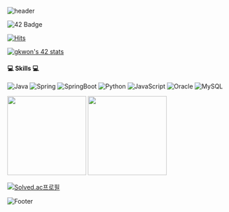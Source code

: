 ![header](https://capsule-render.vercel.app/api?type=slice&color=gradient&height=300&section=header&text=Go%20to%20the%20Milkyway&desc=개발이%20제일%20즐거운%20개발자입니다😄)

![42 Badge](http://img.shields.io/badge/-42seoul-black?style=for-the-badge&logo=42&link=https://profile.intra.42.fr/users/gkwon)<!--&fontSize=90&animation=twinkling&descAlignY=80&customColorList=0,1,1,1,1,1)-->

[![Hits](https://hits.seeyoufarm.com/api/count/incr/badge.svg?url=https%3A%2F%2Fgithub.com%2Fghyen&count_bg=%23FFB1B1&title_bg=%23AAAAAA&icon=trustpilot.svg&icon_color=%23FFE8E8&title=hits&edge_flat=false)](https://hits.seeyoufarm.com)

[![gkwon's 42 stats](https://badge.mediaplus.ma/darkgray/jeyoon?1337Badge=off&UM6P=off)](https://profile.intra.42.fr/users/gkwon)

#### 💻 Skills 💻

![Java](http://img.shields.io/badge/-Java-007396?style=flat-square&logo=Java)
![Spring](http://img.shields.io/badge/-Spring-6db33f?style=flat-square&logo=Spring&logoColor=white)
![SpringBoot](http://img.shields.io/badge/-SpringBoot-6db33f?style=flat-square&logo=SpringBoot&logoColor=white)
![Python](http://img.shields.io/badge/-Python-3776ab?style=flat-square&logo=Python&logoColor=white)
![JavaScript](http://img.shields.io/badge/-Javascript-f7df1e?style=flat-square&logo=javascript&logoColor=grey)
![Oracle](http://img.shields.io/badge/-Oracle-f80000?style=flat-square&logo=Oracle&logoColor=white)
![MySQL](http://img.shields.io/badge/-MySQL-4479a1?style=flat-square&logo=MySQL&logoColor=white)
<p>
  <img height="180em" src="https://readmestats.999857.xyz/api?username=ghyen&show_icons=true&include_all_commits=true&bg_color=30,e96443,904e95&title_color=fff&text_color=fff">
  <img height="180em" src="https://readmestats.999857.xyz/api/top-langs/?username=ghyen&layout=compact&bg_color=30,e96443,904e95&title_color=fff&text_color=fff">
</p>

[![Solved.ac프로필](http://mazassumnida.wtf/api/v2/generate_badge?boj=pjs9905)](https://solved.ac/pjs9905)


![Footer](https://capsule-render.vercel.app/api?type=waving&color=auto&height=200&section=footer)
<!--
**ghyen/ghyen** is a ✨ _special_ ✨ repository because its `README.md` (this file) appears on your GitHub profile.

Here are some ideas to get you started:

- 🔭 I’m currently working on ...
- 🌱 I’m currently learning ...
- 👯 I’m looking to collaborate on ...
- 🤔 I’m looking for help with ...
- 💬 Ask me about ...
- 📫 How to reach me: ...
- 😄 Pronouns: ...
- ⚡ Fun fact: ...
-->
